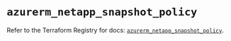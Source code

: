 # `azurerm_netapp_snapshot_policy`

Refer to the Terraform Registry for docs: [`azurerm_netapp_snapshot_policy`](https://registry.terraform.io/providers/hashicorp/azurerm/3.115.0/docs/resources/netapp_snapshot_policy).

